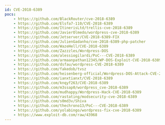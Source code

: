 ```yaml
---
id: CVE-2018-6389
pocs:
    - https://github.com/BlackRouter/cve-2018-6389
    - https://github.com/Elsfa7-110/CVE-2018-6389
    - https://github.com/ItinerisLtd/trellis-cve-2018-6389
    - https://github.com/JavierOlmedo/wordpress-cve-2018-6389
    - https://github.com/Jetserver/CVE-2018-6389-FIX
    - https://github.com/JulienGadanho/cve-2018-6389-php-patcher
    - https://github.com/WazeHell/CVE-2018-6389
    - https://github.com/Zazzzles/Wordpress-DOS
    - https://github.com/alessiogilardi/PoC---CVE-2018-6389
    - https://github.com/armaanpathan12345/WP-DOS-Exploit-CVE-2018-6389
    - https://github.com/dsfau/wordpress-CVE-2018-6389
    - https://github.com/fakedob/tvsz
    - https://github.com/heisenberg-official/Wordpress-DOS-Attack-CVE-2018-6389
    - https://github.com/ianxtianxt/CVE-2018-6389
    - https://github.com/knqyf263/CVE-2018-6389
    - https://github.com/m3ssap0/wordpress_cve-2018-6389
    - https://github.com/mudhappy/Wordpress-Hack-CVE-2018-6389
    - https://github.com/rastating/modsecurity-cve-2018-6389
    - https://github.com/s0md3v/Shiva
    - https://github.com/thechrono13/PoC---CVE-2018-6389
    - https://github.com/yolabingo/wordpress-fix-cve-2018-6389
    - https://www.exploit-db.com/raw/43968
---
```

